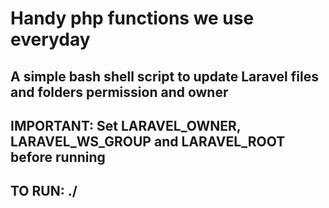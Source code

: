 # Handy php functions we use everyday
## A simple bash shell script to update Laravel files and folders permission and owner
## IMPORTANT: Set LARAVEL_OWNER, LARAVEL_WS_GROUP and LARAVEL_ROOT before running

##  TO RUN: ./